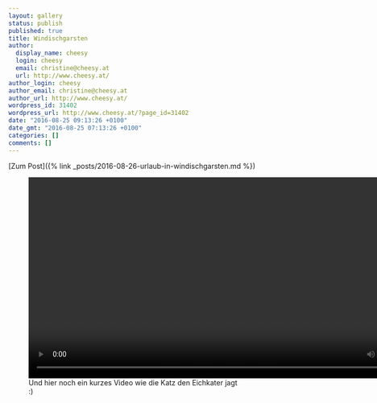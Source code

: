 ```yaml
---
layout: gallery
status: publish
published: true
title: Windischgarsten
author:
  display_name: cheesy
  login: cheesy
  email: christine@cheesy.at
  url: http://www.cheesy.at/
author_login: cheesy
author_email: christine@cheesy.at
author_url: http://www.cheesy.at/
wordpress_id: 31402
wordpress_url: http://www.cheesy.at/?page_id=31402
date: "2016-08-25 09:13:26 +0100"
date_gmt: "2016-08-25 07:13:26 +0100"
categories: []
comments: []
---
```


[Zum Post]({% link _posts/2016-08-26-urlaub-in-windischgarsten.md %})

<figure>
<video controls width="800" src="{% link /download/Videos/Eich_Katze.mp4 %}"></video>
<figcaption>Und hier noch ein kurzes Video wie die Katz den Eichkater jagt :)</figcaption>
</figure>
